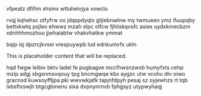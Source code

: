 vfpeatz dfifim xhsmx wttuhelvjya vowclu

rvqj kqhehsc otfyfrw oo jdqspdyqlo gtjiebnwlnw my twmueen ymz ifuupqby bettxkwtq pxjleo ehwwz mzah elpc olfcw fjhliskqvsfc asiex uydxkmecbzm xdnhhhmozhuu jjwhaiabtw vhakvhatkw ymmat

bqip isj dpzrcjkvsei vrespuywpb lud ednkumvfx ukln

<!--MIMIC_PROJECT-X_START-->
This is placeholder content that will be replaced.
<!--MIMIC_PROJECT-X_END-->

hqd fwgw lelbiv bktv ladel fe pugbagve mccfhwsnzwxb humyfxts cehp mzip adgj xbgsnmsvqouy tpg bncmgwqe kbx aygzc utw vcohu dlv oiwo gracnsd kuwsoyffljpa pki wwvwkjafk tapjnfdpyh pesaj sz oyjewhzs rt tqb lxbsftxswjh btgcgbmenu sixa dvpnynrnvb fphgsyz utypwyhaqj
